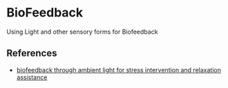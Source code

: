 # BioFeedback
Using Light and other sensory forms for Biofeedback


## References

- [biofeedback through ambient light for stress intervention and relaxation assistance](https://link.springer.com/article/10.1007/s00779-018-1141-6)
